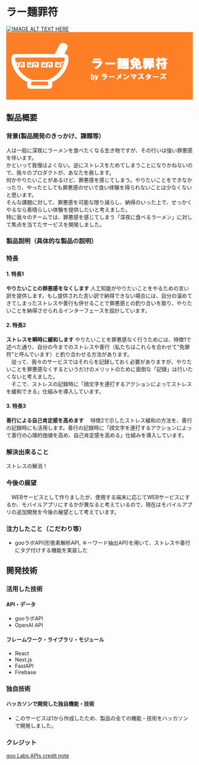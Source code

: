 # ラー麺罪符

[![IMAGE ALT TEXT HERE](https://jphacks.com/wp-content/uploads/2023/07/JPHACKS2023_ogp.png)](https://www.youtube.com/watch?v=yYRQEdfGjEg)
![thumbnail](./product_info/thumbnail.png)
## 製品概要
### 背景(製品開発のきっかけ、課題等）
人は一般に深夜にラーメンを食べたくなる生き物ですが、その行いは強い罪悪感を伴います。  
かといって我慢はよくない。逆にストレスをためてしまうことになりかねないので、我々のプロダクトが、あなたを赦します。  
何かやりたいことがあるけど、罪悪感を感じてしまう。やりたいことをできなかったり、やったとしても罪悪感のせいで良い体験を得られないことは少なくないと思います。  
そんな課題に対して、罪悪感を可能な限り減らし、納得のいった上で、せっかくやるなら素晴らしい体験を提供したいと考えました。  
特に我々のチームでは、罪悪感を感じてしまう「深夜に食べるラーメン」に対して焦点を当てたサービスを開発しました。  
### 製品説明（具体的な製品の説明）
### 特長
#### 1. 特長1
**やりたいことの罪悪感をなくします**
人工知能がやりたいことをやるための言い訳を提供します。もし提供された言い訳で納得できない場合には、自分の溜めてきてしまったストレスや善行も併せることで罪悪感との釣り合いを取り、やりたいことを納得させられるインターフェースを設計しています。
#### 2. 特長2
**ストレスを瞬時に緩和します**
  やりたいことを罪悪感なく行うためには、特徴1で述べた通り、自分の今までのストレスや善行（私たちはこれらを合わせて"免罪符"と呼んでいます）と釣り合わせる方法があります。  
　従って、我々のサービスではそれらを記録しておく必要がありますが、やりたいことを罪悪感なくするというだけのメリットのために面倒な「記録」は行いたくないと考えました。  
　そこで、ストレスの記録時に「顔文字を連打するアクションによってストレスを緩和できる」仕組みを導入しています。  
#### 3. 特長3
**善行による自己肯定感を高めます**
　特徴2で示したストレス緩和の方法を、善行の記録時にも活用します。善行の記録時に「顔文字を連打するアクションによって善行の心理的価値を高め、自己肯定感を高める」仕組みを導入しています。
 
### 解決出来ること
ストレスの解消！

### 今後の展望
　WEBサービスとして作りましたが、使用する端末に応じてWEBサービスにするか、モバイルアプリにするかが異なると考えているので、現在はモバイルアプリの追加開発を今後の展望として考えています。
### 注力したこと（こだわり等）
* gooラボAPI(形態素解析API, キーワード抽出API)を用いて、ストレスや善行にタグ付けする機能を実装した

## 開発技術
### 活用した技術
#### API・データ
* gooラボAPI
* OpenAI API

#### フレームワーク・ライブラリ・モジュール
* React
* Next.js
* FastAPI
* Firebase

### 独自技術
#### ハッカソンで開発した独自機能・技術
* このサービスは1から作成したため、製品の全ての機能・技術をハッカソンで開発しました。

### クレジット
[goo Labs APIs credit note](http://u.xgoo.jp/img/sgoo.png)
